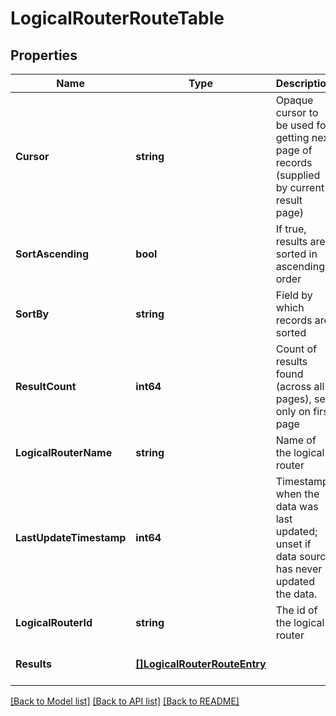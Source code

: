 # LogicalRouterRouteTable

## Properties
Name | Type | Description | Notes
------------ | ------------- | ------------- | -------------
**Cursor** | **string** | Opaque cursor to be used for getting next page of records (supplied by current result page) | [optional] [default to null]
**SortAscending** | **bool** | If true, results are sorted in ascending order | [optional] [default to null]
**SortBy** | **string** | Field by which records are sorted | [optional] [default to null]
**ResultCount** | **int64** | Count of results found (across all pages), set only on first page | [optional] [default to null]
**LogicalRouterName** | **string** | Name of the logical router | [optional] [default to null]
**LastUpdateTimestamp** | **int64** | Timestamp when the data was last updated; unset if data source has never updated the data. | [optional] [default to null]
**LogicalRouterId** | **string** | The id of the logical router | [default to null]
**Results** | [**[]LogicalRouterRouteEntry**](LogicalRouterRouteEntry.md) |  | [optional] [default to null]

[[Back to Model list]](../README.md#documentation-for-models) [[Back to API list]](../README.md#documentation-for-api-endpoints) [[Back to README]](../README.md)

